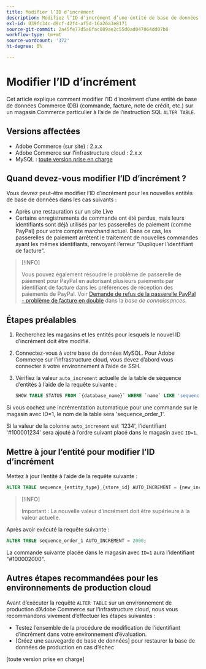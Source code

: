 ```yaml
---
title: Modifier l’ID d’incrément
description: Modifiez l’ID d’incrément d’une entité de base de données Commerce.
exl-id: 039fc34c-d9cf-42f4-af5d-16a26a3e8171
source-git-commit: 2a45fe77d5a6fac089ae2c55d0ad047064dd07b0
workflow-type: tm+mt
source-wordcount: '372'
ht-degree: 0%

---
```


# Modifier l’ID d’incrément

Cet article explique comment modifier l’ID d’incrément d’une entité de base de données Commerce (DB) (commande, facture, note de crédit, etc.) sur un magasin Commerce particulier à l’aide de l’instruction SQL `ALTER TABLE`.

## Versions affectées

- Adobe Commerce (sur site) : 2.x.x
- Adobe Commerce sur l’infrastructure cloud : 2.x.x
- MySQL : [toute version prise en charge](../../installation/prerequisites/database/mysql.md)

## Quand devez-vous modifier l’ID d’incrément ?

Vous devrez peut-être modifier l’ID d’incrément pour les nouvelles entités de base de données dans les cas suivants :

- Après une restauration sur un site Live
- Certains enregistrements de commande ont été perdus, mais leurs identifiants sont déjà utilisés par les passerelles de paiement (comme PayPal) pour votre compte marchand actuel. Dans ce cas, les passerelles de paiement arrêtent le traitement de nouvelles commandes ayant les mêmes identifiants, renvoyant l’erreur &quot;Dupliquer l’identifiant de facture&quot;.

>[!INFO]
>
>Vous pouvez également résoudre le problème de passerelle de paiement pour PayPal en autorisant plusieurs paiements par identifiant de facture dans les préférences de réception des paiements de PayPal. Voir [Demande de refus de la passerelle PayPal - problème de facture en double](https://experienceleague.adobe.com/docs/commerce-knowledge-base/kb/troubleshooting/payments/paypal-gateway-rejected-request-duplicate-invoice-issue.html?lang=fr) dans la _base de connaissances_.

## Étapes préalables

1. Recherchez les magasins et les entités pour lesquels le nouvel ID d’incrément doit être modifié.
1. Connectez-vous à votre base de données MySQL.
Pour Adobe Commerce sur l’infrastructure cloud, vous devez d’abord vous connecter à votre environnement à l’aide de SSH.
1. Vérifiez la valeur `auto_increment` actuelle de la table de séquence d’entités à l’aide de la requête suivante :

   ```sql
   SHOW TABLE STATUS FROM `{database_name}` WHERE `name` LIKE 'sequence_{entity_type}_{store_id}';
   ```

Si vous cochez une incrémentation automatique pour une commande sur le magasin avec ID=1, le nom de la table sera &#39;sequence_order_1&#39;.

Si la valeur de la colonne `auto_increment` est &#39;1234&#39;, l’identifiant &#39;#100001234&#39; sera ajouté à l’ordre suivant placé dans le magasin avec `ID=1`.

## Mettre à jour l’entité pour modifier l’ID d’incrément

Mettez à jour l’entité à l’aide de la requête suivante :

```sql
ALTER TABLE sequence_{entity_type}_{store_id} AUTO_INCREMENT = {new_increment_value};
```

>[!INFO]
>
>Important : La nouvelle valeur d’incrément doit être supérieure à la valeur actuelle.

Après avoir exécuté la requête suivante :

```sql
ALTER TABLE sequence_order_1 AUTO_INCREMENT = 2000;
```

La commande suivante placée dans le magasin avec `ID=1` aura l’identifiant &quot;#100002000&quot;.

## Autres étapes recommandées pour les environnements de production cloud

Avant d’exécuter la requête `ALTER TABLE` sur un environnement de production d’Adobe Commerce sur l’infrastructure cloud, nous vous recommandons vivement d’effectuer les étapes suivantes :

- Testez l’ensemble de la procédure de modification de l’identifiant d’incrément dans votre environnement d’évaluation.
- [Créez une sauvegarde de base de données] pour restaurer la base de données de production en cas d’échec

<!-- Link Definitions -->

[PayPal gateway rejected request - duplicate invoice issue]: https://support.magento.com/hc/en-us/articles/115002457473
[Création d’une sauvegarde de base de données]: https://support.magento.com/hc/en-us/articles/360003254334
[toute version prise en charge]
